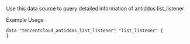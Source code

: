 Use this data source to query detailed information of antiddos list_listener

Example Usage

```hcl
data "tencentcloud_antiddos_list_listener" "list_listener" {
}
```